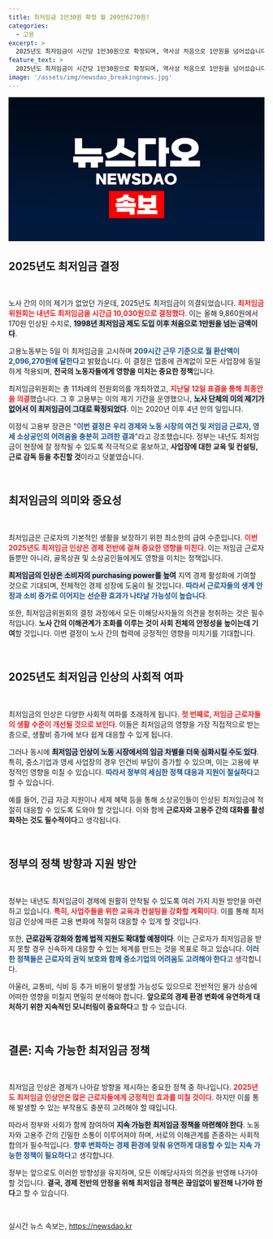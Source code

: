 ```yaml
---
title: 최저임금 1만30원 확정 월 209만6270원!
categories:
  - 고용
excerpt: >
  2025년도 최저임금이 시간당 1만30원으로 확정되며, 역사상 처음으로 1만원을 넘어섰습니다! 노사 이의 제기 없이 결정된 이번 인상은 저임금 근로자와 소상공인을 위한 배려로 보입니다.
feature_text: >
  2025년도 최저임금이 시간당 1만30원으로 확정되며, 역사상 처음으로 1만원을 넘어섰습니다! 노사 이의 제기 없이 결정된 이번 인상은 저임금 근로자와 소상공인을 위한 배려로 보입니다.
image: '/assets/img/newsdao_breakingnews.jpg'
---
```


<p><img src="/assets/img/newsdao_breakingnews.jpg" alt="pcversion 속보" /></p>

<h2 data-ke-size="size26">2025년도 최저임금 결정</h2>

<p data-ke-size="size16">&nbsp;</p>

<p>노사 간의 이의 제기가 없었던 가운데, 2025년도 최저임금이 의결되었습니다. <b><span style="color: #ee2323;">최저임금위원회는 내년도 최저임금을 시간급 10,030원으로 결정했다</span></b>. 이는 올해 9,860원에서 170원 인상된 수치로, <b><span style="background-color: #21538527;">1998년 최저임금 제도 도입 이후 처음으로 1만원을 넘는 금액이다</span></b>. </p>

<p>고용노동부는 5일 이 최저임금을 고시하며 <b><span style="color: #1a5490;">209시간 근무 기준으로 월 환산액이 2,096,270원에 달한다</span></b>고 밝혔습니다. 이 결정은 업종에 관계없이 모든 사업장에 동일하게 적용되며, <b>전국의 노동자들에게 영향을 미치는 중요한 정책</b>입니다.</p>

<p>최저임금위원회는 총 11차례의 전원회의를 개최하였고, <b><span style="color: #ee2323;">지난달 12일 표결을 통해 최종안을 의결</span></b>했습니다. 그 후 고용부는 이의 제기 기간을 운영했으나, <b><span style="background-color: #21538527;">노사 단체의 이의 제기가 없어서 이 최저임금이 그대로 확정되었다</span></b>. 이는 2020년 이후 4년 만의 일입니다.</p>

<p>이정식 고용부 장관은 "<b><span style="color: #1a5490;">이번 결정은 우리 경제와 노동 시장의 여건 및 저임금 근로자, 영세 소상공인의 어려움을 충분히 고려한 결과</span></b>"라고 강조했습니다. 정부는 내년도 최저임금이 현장에 잘 정착될 수 있도록 적극적으로 홍보하고, <b>사업장에 대한 교육 및 컨설팅, 근로 감독 등을 추진할 것</b>이라고 덧붙였습니다.</p>

<p data-ke-size="size16">&nbsp;</p>

<h2 data-ke-size="size26">최저임금의 의미와 중요성</h2>

<p data-ke-size="size16">&nbsp;</p>

<p>최저임금은 근로자의 기본적인 생활을 보장하기 위한 최소한의 급여 수준입니다. <b><span style="color: #ee2323;">이번 2025년도 최저임금 인상은 경제 전반에 걸쳐 중요한 영향을 미친다</span></b>. 이는 저임금 근로자들뿐만 아니라, 골목상권 및 소상공인들에게도 영향을 미치는 정책입니다.</p>

<p><b><span style="background-color: #21538527;">최저임금의 인상은 소비자의 purchasing power를 높여</span></b> 지역 경제 활성화에 기여할 것으로 기대되며, 전체적인 경제 성장에 도움이 될 것입니다. <b><span style="color: #1a5490;">따라서 근로자들의 생계 안정과 소비 증가로 이어지는 선순환 효과가 나타날 가능성이 높습니다</span></b>.</p>

<p>또한, 최저임금위원회의 결정 과정에서 모든 이해당사자들의 의견을 청취하는 것은 필수적입니다. <b>노사 간의 이해관계가 조화를 이루는 것이 사회 전체의 안정성을 높이는데 기여</b>할 것입니다. 이번 결정이 노사 간의 협력에 긍정적인 영향을 미치기를 기대합니다.</p>

<p data-ke-size="size16">&nbsp;</p>

<h2 data-ke-size="size26">2025년도 최저임금 인상의 사회적 여파</h2>

<p data-ke-size="size16">&nbsp;</p>

<p>최저임금의 인상은 다양한 사회적 여파를 초래하게 됩니다. <b><span style="color: #ee2323;">첫 번째로, 저임금 근로자들의 생활 수준이 개선될 것으로 보인다</span></b>. 이들은 최저임금의 영향을 가장 직접적으로 받는 층으로, 생활비 증가에 보다 쉽게 대응할 수 있게 됩니다.</p>

<p>그러나 동시에 <b><span style="background-color: #21538527;">최저임금 인상이 노동 시장에서의 임금 차별을 더욱 심화시킬 수도 있다</span></b>. 특히, 중소기업과 영세 사업장의 경우 인건비 부담이 증가할 수 있으며, 이는 고용에 부정적인 영향을 미칠 수 있습니다. <b><span style="color: #1a5490;">따라서 정부의 세심한 정책 대응과 지원이 절실하다</span></b>고 할 수 있습니다.</p>

<p>예를 들어, 긴급 자금 지원이나 세제 혜택 등을 통해 소상공인들이 인상된 최저임금에 적절히 대응할 수 있도록 도와야 할 것입니다. 이와 함께 <b>근로자와 고용주 간의 대화를 활성화하는 것도 필수적이다</b>고 생각됩니다.</p>

<p data-ke-size="size16">&nbsp;</p>

<h2 data-ke-size="size26">정부의 정책 방향과 지원 방안</h2>

<p data-ke-size="size16">&nbsp;</p>

<p>정부는 내년도 최저임금이 경제에 원활히 안착될 수 있도록 여러 가지 지원 방안을 마련하고 있습니다. <b><span style="color: #ee2323;">특히, 사업주들을 위한 교육과 컨설팅을 강화할 계획이다</span></b>. 이를 통해 최저임금 인상에 따른 고용 변화에 적절히 대응할 수 있게 할 것입니다.</p>

<p>또한, <b><span style="background-color: #21538527;">근로감독 강화와 함께 법적 지원도 확대할 예정이다</span></b>. 이는 근로자가 최저임금을 받지 못할 경우 신속하게 대응할 수 있는 체계를 만드는 것을 목표로 하고 있습니다. <b><span style="color: #1a5490;">이러한 정책들은 근로자의 권익 보호와 함께 중소기업의 어려움도 고려해야 한다</span></b>고 생각합니다.</p>

<p>아울러, 교통비, 식비 등 추가 비용이 발생할 가능성도 있으므로 전반적인 물가 상승에 어떠한 영향을 미칠지 면밀히 분석해야 합니다. <b>앞으로의 경제 환경 변화에 유연하게 대처하기 위한 지속적인 모니터링이 중요하다</b>고 할 수 있습니다.</p>

<p data-ke-size="size16">&nbsp;</p>

<h2 data-ke-size="size26">결론: 지속 가능한 최저임금 정책</h2>

<p data-ke-size="size16">&nbsp;</p>

<p>최저임금 인상은 경제가 나아갈 방향을 제시하는 중요한 정책 중 하나입니다. <b><span style="color: #ee2323;">2025년도 최저임금 인상안은 많은 근로자들에게 긍정적인 효과를 미칠 것이다</span></b>. 하지만 이를 통해 발생할 수 있는 부작용도 충분히 고려해야 할 때입니다.</p>

<p>따라서 정부와 사회가 함께 참여하여 <b><span style="background-color: #21538527;">지속 가능한 최저임금 정책을 마련해야 한다</span></b>. 노동자와 고용주 간의 긴밀한 소통이 이루어져야 하며, 서로의 이해관계를 존중하는 사회적 합의가 필수적입니다. <b><span style="color: #1a5490;">향후 변화하는 경제 환경에 맞춰 유연하게 대응할 수 있는 지속 가능한 정책이 필요하다</span></b>고 생각합니다.</p>

<p>정부는 앞으로도 이러한 방향성을 유지하며, 모든 이해당사자의 의견을 반영해 나가야 할 것입니다. <b>결국, 경제 전반의 안정을 위해 최저임금 정책은 끊임없이 발전해 나가야 한다</b>고 할 수 있습니다.</p>

<p data-ke-size="size16">&nbsp;</p>
실시간 뉴스 속보는, <a href="https://newsdao.kr" rel="dofollow">https://newsdao.kr</a>



